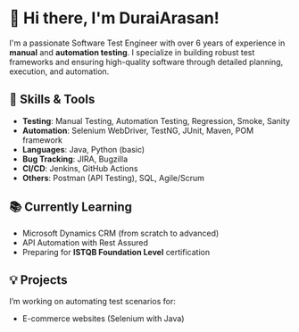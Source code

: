 # 👋 Hi there, I'm DuraiArasan! 

I'm a passionate Software Test Engineer with over 6 years of experience in **manual** and **automation testing**. I specialize in building robust test frameworks and ensuring high-quality software through detailed planning, execution, and automation.

## 🚀 Skills & Tools
- **Testing**: Manual Testing, Automation Testing, Regression, Smoke, Sanity
- **Automation**: Selenium WebDriver, TestNG, JUnit, Maven, POM framework
- **Languages**: Java, Python (basic)
- **Bug Tracking**: JIRA, Bugzilla
- **CI/CD**: Jenkins, GitHub Actions
- **Others**: Postman (API Testing), SQL, Agile/Scrum

## 📚 Currently Learning
- Microsoft Dynamics CRM (from scratch to advanced)
- API Automation with Rest Assured
- Preparing for **ISTQB Foundation Level** certification

## 💡 Projects
I’m working on automating test scenarios for:
- E-commerce websites (Selenium with Java)
